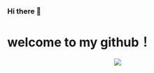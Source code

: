 ### Hi there 👋
# welcome to my github！
<!--
**CacheBreakdown/CacheBreakdown** is a ✨ _special_ ✨ repository because its `README.md` (this file) appears on your GitHub profile.

Here are some ideas to get you started:

- 🔭 I’m currently working on ...
- 🌱 I’m currently learning ...
- 👯 I’m looking to collaborate on ...
- 🤔 I’m looking for help with ...
- 💬 Ask me about ...
- 📫 How to reach me: ...
- 😄 Pronouns: ...
- ⚡ Fun fact: ...
-->
<div align="center"> <img src="https://metrics.lecoq.io/CacheBreakdown?template=classic&base=header%2C%20activity%2C%20community%2C%20repositories%2C%20metadata&base.indepth=false&base.hireable=false&config.timezone=Asia%2FShanghai"> </div>
